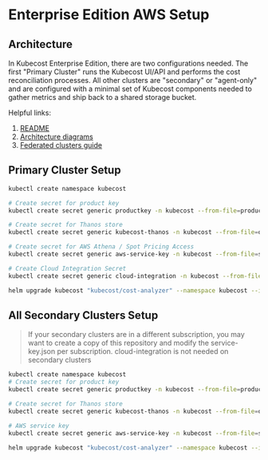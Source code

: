 # Enterprise Edition AWS Setup

## Architecture

In Kubecost Enterprise Edition, there are two configurations needed. The first "Primary Cluster" runs the Kubecost UI/API and performs the cost reconciliation processes. All other clusters are "secondary" or "agent-only" and are configured with a minimal set of Kubecost components needed to gather metrics and ship back to a shared storage bucket.

Helpful links:

1. [README](https://github.com/kubecost/poc-common-configurations#federated-cluster-views-enterprise-only)
1. [Architecture diagrams](https://guide.kubecost.com/hc/en-us/articles/4407595922711-Kubecost-Core-Architecture-Overview)
1. [Federated clusters guide](https://guide.kubecost.com/hc/en-us/articles/4407595946135-Federated-Clusters)

## Primary Cluster Setup

``` bash
kubectl create namespace kubecost

# Create secret for product key
kubectl create secret generic productkey -n kubecost --from-file=productkey.json

# Create secret for Thanos store
kubectl create secret generic kubecost-thanos -n kubecost --from-file=object-store.yaml

# Create secret for AWS Athena / Spot Pricing Access
kubectl create secret generic aws-service-key -n kubecost --from-file=service-key.json

# Create Cloud Integration Secret
kubectl create secret generic cloud-integration -n kubecost --from-file=cloud-integration.json

helm upgrade kubecost "kubecost/cost-analyzer" --namespace kubecost --install -f https://raw.githubusercontent.com/kubecost/cost-analyzer-helm-chart/develop/cost-analyzer/values-thanos.yaml -f values-amazon-primary.yaml
```

## All Secondary Clusters Setup

>If your secondary clusters are in a different subscription, you may want to create a copy of this repository and modify the service-key.json per subscription.
>cloud-integration is not needed on secondary clusters

```bash
kubectl create namespace kubecost
# Create secret for product key
kubectl create secret generic productkey -n kubecost --from-file=productkey.json

# Create secret for Thanos store
kubectl create secret generic kubecost-thanos -n kubecost --from-file=object-store.yaml

# AWS service key
kubectl create secret generic aws-service-key -n kubecost --from-file=service-key.json

helm upgrade kubecost "kubecost/cost-analyzer" --namespace kubecost --install -f https://raw.githubusercontent.com/kubecost/cost-analyzer-helm-chart/develop/cost-analyzer/values-thanos.yaml -f ./values-amazon-secondary.yaml
```
